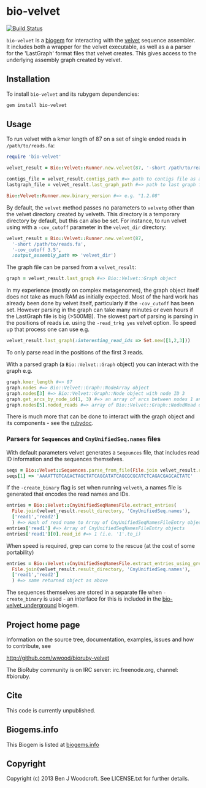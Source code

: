# bio-velvet

[![Build Status](https://secure.travis-ci.org/wwood/bioruby-velvet.png)](http://travis-ci.org/wwood/bioruby-velvet)

```bio-velvet``` is a [biogem](biogems.info) for interacting with the [velvet](http://www.ebi.ac.uk/~zerbino/velvet/) sequence assembler. It includes both a wrapper for the velvet executable, as well as a a parser for the 'LastGraph' format files that velvet creates. This gives access to the underlying assembly graph created by velvet.

## Installation
To install ```bio-velvet``` and its rubygem dependencies:

```sh
gem install bio-velvet
```

## Usage

To run velvet with a kmer length of 87 on a set of single ended reads in ```/path/to/reads.fa```:
```ruby
require 'bio-velvet'

velvet_result = Bio::Velvet::Runner.new.velvet(87, '-short /path/to/reads.fa') #=> Bio::Velvet::Result object

contigs_file = velvet_result.contigs_path #=> path to contigs file as a String
lastgraph_file = velvet_result.last_graph_path #=> path to last graph file as a String

Bio::Velvet::Runner.new.binary_version #=> e.g. "1.2.08"
```

By default, the ```velvet``` method passes no parameters to ```velvetg``` other than the velvet directory created by velveth. This directory is a temporary directory by default, but this can also be set. For instance, to run velvet using with a ```-cov_cutoff``` parameter in the ```velvet_dir``` directory:
```ruby
velvet_result = Bio::Velvet::Runner.new.velvet(87,
  '-short /path/to/reads.fa',
  '-cov_cutoff 3.5', 
  :output_assembly_path => 'velvet_dir')
```

The graph file can be parsed from a ```velvet_result```:
```ruby
graph = velvet_result.last_graph #=> Bio::Velvet::Graph object
```
In my experience (mostly on complex metagenomes), the graph object itself does not take as much RAM as initially expected. Most of the hard work has already been done by velvet itself, particularly if the ```-cov_cutoff``` has been set. However parsing in the graph can take many minutes or even hours if the LastGraph file is big (>500MB). The slowest part of parsing is parsing in the positions of reads i.e. using the ```-read_trkg yes``` velvet option. To speed up that process one can use e.g.
```ruby
velvet_result.last_graph(:interesting_read_ids => Set.new([1,2,3]))
``` 
To only parse read in the positions of the first 3 reads.

With a parsed graph (a ```Bio::Velvet::Graph``` object) you can interact with the graph e.g.
```ruby
graph.kmer_length #=> 87
graph.nodes #=> Bio::Velvet::Graph::NodeArray object
graph.nodes[3] #=> Bio::Velvet::Graph::Node object with node ID 3
graph.get_arcs_by_node_id(1, 3) #=> an array of arcs between nodes 1 and 3 (Bio::Velvet::Graph::Arc objects)
graph.nodes[5].noded_reads #=> array of Bio::Velvet::Graph::NodedRead objects, for read tracking
```
There is much more that can be done to interact with the graph object and its components - see the [rubydoc](http://rubydoc.info/gems/bio-velvet/Bio/Velvet/Graph).

### Parsers for `Sequences` and `CnyUnifiedSeq.names` files
With default parameters velvet generates a `Seqeunces` file, that includes read ID information and the sequences themselves.
```ruby
seqs = Bio::Velvet::Sequences.parse_from_file(File.join velvet_result.result_directory, 'Sequences')
seqs[1] => 'AAAATTGTCAGACTAGCTATCAGCATATCAGCGCGCATCTCAGACGAGCACTATC'
```
If the `-create_binary` flag is set when running `velveth`, a names file is generated that encodes the read names and IDs.
```ruby
entries = Bio::Velvet::CnyUnifiedSeqNamesFile.extract_entries(
  File.join(velvet_result.result_directory, 'CnyUnifiedSeq.names'),
  ['read1','read2']
  ) #=> Hash of read name to Array of CnyUnifiedSeqNamesFileEntry objects
entries['read1'] #=> Array of CnyUnifiedSeqNamesFileEntry objects
entries['read1'][0].read_id #=> 1 (i.e. '1'.to_i)
```
When speed is required, grep can come to the rescue (at the cost of some portability)
```ruby
entries = Bio::Velvet::CnyUnifiedSeqNamesFile.extract_entries_using_grep_hack(
  File.join(velvet_result.result_directory, 'CnyUnifiedSeq.names'),
  ['read1','read2']
  ) #=> same returned object as above
```
The sequences themselves are stored in a separate file when `-create_binary` is used - an interface for this is included in the [bio-velvet_underground](https://github.com/wwood/bioruby-velvet_underground) biogem.

## Project home page

Information on the source tree, documentation, examples, issues and
how to contribute, see

  http://github.com/wwood/bioruby-velvet

The BioRuby community is on IRC server: irc.freenode.org, channel: #bioruby.

## Cite

This code is currently unpublished.

## Biogems.info

This Biogem is listed at [biogems.info](http://biogems.info/index.html#bio-velvet)

## Copyright

Copyright (c) 2013 Ben J Woodcroft. See LICENSE.txt for further details.

